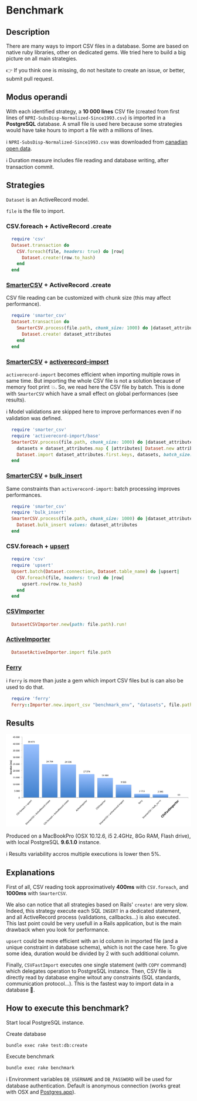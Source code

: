 # Benchmark

## Description

There are many ways to import CSV files in a database. Some are based on native ruby libraries, other on dedicated gems.
We tried here to build a big picture on all main strategies.

:point_right: If you think one is missing, do not hesitate to create an issue, or better, submit pull request.

## Modus operandi

With each identified strategy, a **10 000 lines** CSV file (created from first lines of `NPRI-SubsDisp-Normalized-Since1993.csv`) is imported in a **PostgreSQL** database. A small file is used here because some strategies would have take hours to import a file with a millions of lines.

:information_source: `NPRI-SubsDisp-Normalized-Since1993.csv` was downloaded from [canadian open data](http://ouvert.canada.ca/data/fr/dataset).

:information_source: Duration measure includes file reading and database writing, after transaction commit.

## Strategies

`Dataset` is an ActiveRecord model.

`file` is the file to import.

### CSV.foreach + ActiveRecord .create

```ruby
  require 'csv'
  Dataset.transaction do
    CSV.foreach(file, headers: true) do |row|
      Dataset.create!(row.to_hash)
    end
  end
```

### [SmarterCSV](https://github.com/tilo/smarter_csv) + ActiveRecord .create

CSV file reading can be customized with chunk size (this may affect performance).

```ruby
  require 'smarter_csv'
  Dataset.transaction do
    SmarterCSV.process(file.path, chunk_size: 1000) do |dataset_attributes|
      Dataset.create! dataset_attributes
    end
  end
```

### [SmarterCSV](https://github.com/tilo/smarter_csv) + [activerecord-import](https://github.com/zdennis/activerecord-import)

`activerecord-import` becomes efficient when importing multiple rows in same time. But importing the whole CSV file is not a solution because of memory foot print :boom:. So, we read here the CSV file by batch. This is done with `SmarterCSV` which have a small effect on global performances (see results).

:information_source: Model validations are skipped here to improve performances even if no validation was defined.

```ruby
  require 'smarter_csv'
  require 'activerecord-import/base'
  SmarterCSV.process(file.path, chunk_size: 1000) do |dataset_attributes|
    datasets = dataset_attributes.map { |attributes| Dataset.new attributes }
    Dataset.import dataset_attributes.first.keys, datasets, batch_size: 100, validate: false
  end
```

### [SmarterCSV](https://github.com/tilo/smarter_csv) + [bulk_insert](https://github.com/jamis/bulk_insert)

Same constraints than `activerecord-import`: batch processing improves performances.

```ruby
  require 'smarter_csv'
  require 'bulk_insert'
  SmarterCSV.process(file.path, chunk_size: 1000) do |dataset_attributes|
    Dataset.bulk_insert values: dataset_attributes
  end
```

### CSV.foreach + [upsert](https://github.com/seamusabshere/upsert)

```ruby
  require 'csv'
  require 'upsert'
  Upsert.batch(Dataset.connection, Dataset.table_name) do |upsert|
    CSV.foreach(file, headers: true) do |row|
      upsert.row(row.to_hash)
    end
  end
```

### [CSVImporter](https://github.com/pcreux/csv-importer)

```ruby
  DatasetCSVImporter.new(path: file.path).run!
```

### [ActiveImporter](https://github.com/continuum/active_importer)

```ruby
  DatasetActiveImporter.import file.path
```

### [Ferry](https://github.com/cmu-is-projects/ferry)

:information_source: `Ferry` is more than juste a gem which import CSV files but is can also be used to do that.

```ruby
  require 'ferry'
  Ferry::Importer.new.import_csv "benchmark_env", "datasets", file.path
```

## Results

![Benchmark](results.png?raw=true "Benchmark")

Produced on a MacBookPro (OSX 10.12.6, i5 2.4GHz, 8Go RAM, Flash drive), with local PostgreSQL **9.6.1.0** instance.

:information_source: Results variability accros multiple executions is lower then 5%.

## Explanations

First of all, CSV reading took approximatively **400ms** with `CSV.foreach`, and **1000ms** with `SmarterCSV`.

We also can notice that all strategies based on Rails' `create!` are very slow. Indeed, this strategy execute each SQL `INSERT` in a dedicated statement, and all ActiveRecord process (validations, callbacks...) is also executed. This last point could be very usefull in a Rails application, but is the main drawback when you look for performance.

`upsert` could be more efficient with an id column in imported file (and a unique constraint in database schema), which is not the case here. To give some idea, duration would be divided by 2 with such additional column.

Finally, `CSVFastImport` executes one single statement (with `COPY` command) which delegates operation to PostgreSQL instance. Then, CSV file is directly read by database engine witout any constraints (SQL standards, communication protocol...). This is the fastest way to import data in a database :rocket:.

## How to execute this benchmark?

Start local PostgreSQL instance.

Create database
```shell
bundle exec rake test:db:create
```

Execute benchmark
```
bundle exec rake benchmark
```

:information_source: Environment variables `DB_USERNAME` and `DB_PASSWORD` will be used for database authentication. Default is anonymous connection (works great with OSX and [Postgres.app](https://postgresapp.com)).
